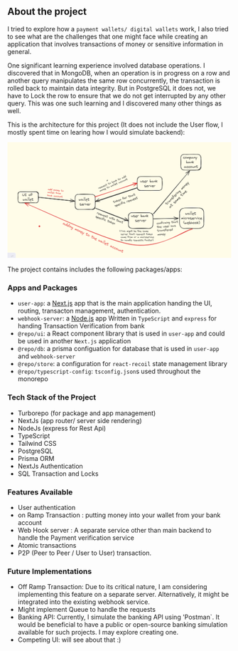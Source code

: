 
## About the project

I tried to explore how a `payment wallets/ digital wallets` work, I also tried to see what are the challenges that one might face while creating an application that involves transactions of money or sensitive information in general.

One significant learning experience involved database operations.  I discovered that in MongoDB, when an operation is in progress on a row and another query manipulates the same row concurrently, the transaction is rolled back to maintain data integrity. But in PostgreSQL it does not, we have to Lock the row to ensure that we do not get interrupted by any other query. This was one such learning and I discovered many other things as well.

This is the architecture for this project (It does not include the User flow, I mostly spent time on learing how I would simulate backend):

<img src="/docs/architecture.png" alt="architecture image"/>

The project contains includes the following packages/apps:

### Apps and Packages

- `user-app`: a [Next.js](https://nextjs.org/) app that is the main application handing the UI, routing, transacton management, authentication.
- `webhook-server`: a [Node.js]() app Written in `TypeScript` and `express` for handing Transaction Verification from bank
- `@repo/ui`: a React component library that is used in `user-app` and could be used in another `Next.js` application
- `@repo/db`: a prisma configuation for database that is used in `user-app` and `webhook-server`
- `@repo/store`: a configuration for `react-recoil` state management library
- `@repo/typescript-config`: `tsconfig.json`s used throughout the monorepo

### Tech Stack of the Project
- Turborepo (for package and app management)
- NextJs (app router/ server side rendering)
- NodeJs (express for Rest Api)
- TypeScript
- Tailwind CSS
- PostgreSQL
- Prisma ORM 
- NextJs Authentication
- SQL Transaction and Locks

### Features Available
- User authentication
- on Ramp Transaction : putting money into your wallet from your bank account
- Web Hook server : A separate service other than main backend to handle the Payment verification service
- Atomic transactions 
- P2P (Peer to Peer / User to User) transaction.

### Future Implementations
- Off Ramp Transaction: Due to its critical nature, I am considering implementing this feature on a separate server. Alternatively, it might be integrated into the existing webhook service.
- Might implement Queue to handle the requests
- Banking API: Currently, I simulate the banking API using 'Postman`. It would be beneficial to have a public or open-source banking simulation available for such projects. I may explore creating one.
- Competing UI: will see about that :)
